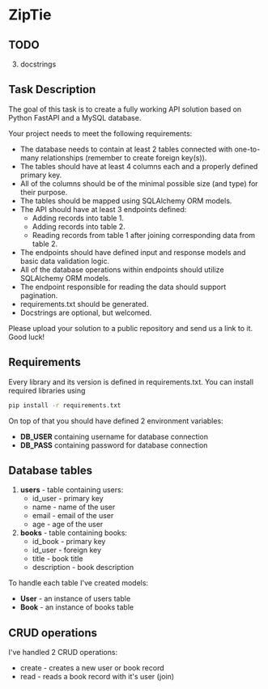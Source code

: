 # ZipTie

## TODO
3. docstrings

## Task Description
The goal of this task is to create a fully working API solution based on Python FastAPI and a
MySQL database.

Your project needs to meet the following requirements:
- The database needs to contain at least 2 tables connected with one-to-many
relationships (remember to create foreign key(s)).
- The tables should have at least 4 columns each and a properly defined primary key.
- All of the columns should be of the minimal possible size (and type) for their purpose.
- The tables should be mapped using SQLAlchemy ORM models.
- The API should have at least 3 endpoints defined:
    - Adding records into table 1.
    - Adding records into table 2.
    - Reading records from table 1 after joining corresponding data from table 2.
- The endpoints should have defined input and response models and basic data validation
logic.
- All of the database operations within endpoints should utilize SQLAlchemy ORM models.
- The endpoint responsible for reading the data should support pagination.
- requirements.txt should be generated.
- Docstrings are optional, but welcomed.

Please upload your solution to a public repository and send us a link to it.
Good luck!

## Requirements
Every library and its version is defined in requirements.txt. You can install required libraries using
```bash
pip install -r requirements.txt
```

On top of that you should have defined 2 environment variables:
- **DB_USER** containing username for database connection
- **DB_PASS** containing password for database connection

## Database tables
1. **users** - table containing users:
    - id_user - primary key
    - name - name of the user
    - email - email of the user
    - age - age of the user
2. **books** - table containing books:
    - id_book - primary key
    - id_user - foreign key
    - title - book title
    - description - book description

To handle each table I've created models:
- **User** - an instance of users table
- **Book** - an instance of books table

## CRUD operations
I've handled 2 CRUD operations:
- create - creates a new user or book record
- read - reads a book record with it's user (join)
